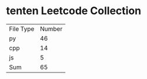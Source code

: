 # tenten Leetcode Collection

<table><tr><td>File Type</td><td>Number</td></tr><tr><td>py</td><td>46</td></tr><tr><td>cpp</td><td>14</td></tr><tr><td>js</td><td>5</td></tr><tr><td>Sum</td><td>65</td></tr></table>